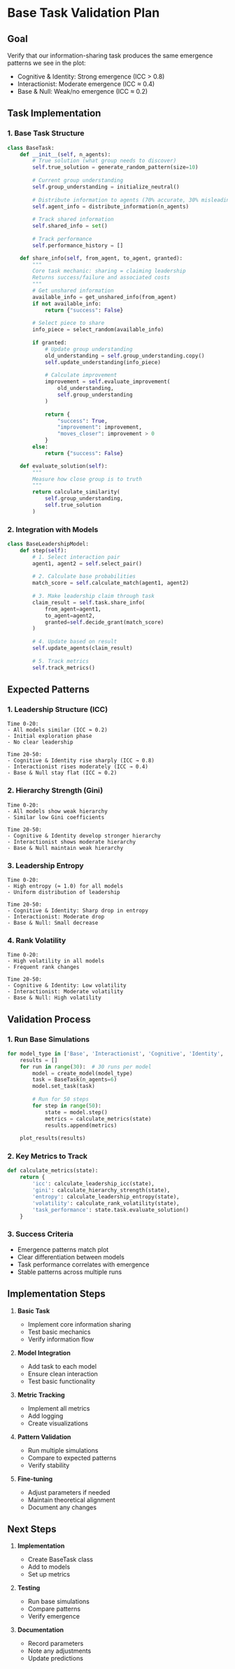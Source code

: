# Base Task Validation Plan

## Goal
Verify that our information-sharing task produces the same emergence patterns we see in the plot:
- Cognitive & Identity: Strong emergence (ICC > 0.8)
- Interactionist: Moderate emergence (ICC ≈ 0.4)
- Base & Null: Weak/no emergence (ICC ≈ 0.2)

## Task Implementation

### 1. Base Task Structure
```python
class BaseTask:
    def __init__(self, n_agents):
        # True solution (what group needs to discover)
        self.true_solution = generate_random_pattern(size=10)
        
        # Current group understanding
        self.group_understanding = initialize_neutral()
        
        # Distribute information to agents (70% accurate, 30% misleading)
        self.agent_info = distribute_information(n_agents)
        
        # Track shared information
        self.shared_info = set()
        
        # Track performance
        self.performance_history = []

    def share_info(self, from_agent, to_agent, granted):
        """
        Core task mechanic: sharing = claiming leadership
        Returns success/failure and associated costs
        """
        # Get unshared information
        available_info = get_unshared_info(from_agent)
        if not available_info:
            return {"success": False}
            
        # Select piece to share
        info_piece = select_random(available_info)
        
        if granted:
            # Update group understanding
            old_understanding = self.group_understanding.copy()
            self.update_understanding(info_piece)
            
            # Calculate improvement
            improvement = self.evaluate_improvement(
                old_understanding,
                self.group_understanding
            )
            
            return {
                "success": True,
                "improvement": improvement,
                "moves_closer": improvement > 0
            }
        else:
            return {"success": False}

    def evaluate_solution(self):
        """
        Measure how close group is to truth
        """
        return calculate_similarity(
            self.group_understanding,
            self.true_solution
        )
```

### 2. Integration with Models
```python
class BaseLeadershipModel:
    def step(self):
        # 1. Select interaction pair
        agent1, agent2 = self.select_pair()
        
        # 2. Calculate base probabilities
        match_score = self.calculate_match(agent1, agent2)
        
        # 3. Make leadership claim through task
        claim_result = self.task.share_info(
            from_agent=agent1,
            to_agent=agent2,
            granted=self.decide_grant(match_score)
        )
        
        # 4. Update based on result
        self.update_agents(claim_result)
        
        # 5. Track metrics
        self.track_metrics()
```

## Expected Patterns

### 1. Leadership Structure (ICC)
```
Time 0-20:
- All models similar (ICC ≈ 0.2)
- Initial exploration phase
- No clear leadership

Time 20-50:
- Cognitive & Identity rise sharply (ICC → 0.8)
- Interactionist rises moderately (ICC → 0.4)
- Base & Null stay flat (ICC ≈ 0.2)
```

### 2. Hierarchy Strength (Gini)
```
Time 0-20:
- All models show weak hierarchy
- Similar low Gini coefficients

Time 20-50:
- Cognitive & Identity develop stronger hierarchy
- Interactionist shows moderate hierarchy
- Base & Null maintain weak hierarchy
```

### 3. Leadership Entropy
```
Time 0-20:
- High entropy (≈ 1.0) for all models
- Uniform distribution of leadership

Time 20-50:
- Cognitive & Identity: Sharp drop in entropy
- Interactionist: Moderate drop
- Base & Null: Small decrease
```

### 4. Rank Volatility
```
Time 0-20:
- High volatility in all models
- Frequent rank changes

Time 20-50:
- Cognitive & Identity: Low volatility
- Interactionist: Moderate volatility
- Base & Null: High volatility
```

## Validation Process

### 1. Run Base Simulations
```python
for model_type in ['Base', 'Interactionist', 'Cognitive', 'Identity', 'Null']:
    results = []
    for run in range(30):  # 30 runs per model
        model = create_model(model_type)
        task = BaseTask(n_agents=6)
        model.set_task(task)
        
        # Run for 50 steps
        for step in range(50):
            state = model.step()
            metrics = calculate_metrics(state)
            results.append(metrics)
    
    plot_results(results)
```

### 2. Key Metrics to Track
```python
def calculate_metrics(state):
    return {
        'icc': calculate_leadership_icc(state),
        'gini': calculate_hierarchy_strength(state),
        'entropy': calculate_leadership_entropy(state),
        'volatility': calculate_rank_volatility(state),
        'task_performance': state.task.evaluate_solution()
    }
```

### 3. Success Criteria
- Emergence patterns match plot
- Clear differentiation between models
- Task performance correlates with emergence
- Stable patterns across multiple runs

## Implementation Steps

1. **Basic Task**
   - Implement core information sharing
   - Test basic mechanics
   - Verify information flow

2. **Model Integration**
   - Add task to each model
   - Ensure clean interaction
   - Test basic functionality

3. **Metric Tracking**
   - Implement all metrics
   - Add logging
   - Create visualizations

4. **Pattern Validation**
   - Run multiple simulations
   - Compare to expected patterns
   - Verify stability

5. **Fine-tuning**
   - Adjust parameters if needed
   - Maintain theoretical alignment
   - Document any changes

## Next Steps

1. **Implementation**
   - Create BaseTask class
   - Add to models
   - Set up metrics

2. **Testing**
   - Run base simulations
   - Compare patterns
   - Verify emergence

3. **Documentation**
   - Record parameters
   - Note any adjustments
   - Update predictions 